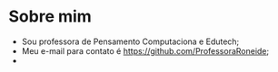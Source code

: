 # Sobre mim
-  Sou professora  de Pensamento Computaciona e Edutech;
-  Meu e-mail para contato é  https://github.com/ProfessoraRoneide;
-  
<!---
ProfessoraRoneide/ProfessoraRoneide is a ✨ special ✨ repository because its `README.md` (this file) appears on your GitHub profile.
You can click the Preview link to take a look at your changes.
--->
